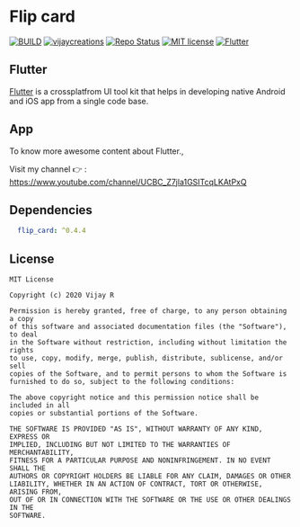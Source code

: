 # Flip card

[![BUILD](https://img.shields.io/badge/Build-Passing-<COLOR>.svg)](https://github.com/vijayinyoutube/card)
[![vijaycreations](https://img.shields.io/badge/Follow_me-vijaycreations-orange.svg?&logo=youtube&logoColor=orange)](https://www.youtube.com/channel/UCBC_Z7jla1GSITcqLKAtPxQ)
[![Repo Status](https://img.shields.io/badge/RepoStatus-Active-blueviolet.svg)](https://github.com/vijayinyoutube/card)
[![MIT license](https://img.shields.io/badge/License-MIT-red.svg)](https://github.com/vijayinyoutube/card)
[![Flutter](https://img.shields.io/badge/_Flutter_-App-grey.svg?&logo=Flutter&logoColor=white&labelColor=blue)](https://github.com/vijayinyoutube/card)



## Flutter
[Flutter](https://flutter.dev/) is a crossplatfrom UI tool kit that helps in developing native Android and iOS app from a single code base.



## App


To know more awesome content about Flutter., 

Visit my channel 👉 : https://www.youtube.com/channel/UCBC_Z7jla1GSITcqLKAtPxQ


## Dependencies

```pubspec.yaml
  flip_card: ^0.4.4
```




## License

```
MIT License

Copyright (c) 2020 Vijay R

Permission is hereby granted, free of charge, to any person obtaining a copy
of this software and associated documentation files (the "Software"), to deal
in the Software without restriction, including without limitation the rights
to use, copy, modify, merge, publish, distribute, sublicense, and/or sell
copies of the Software, and to permit persons to whom the Software is
furnished to do so, subject to the following conditions:

The above copyright notice and this permission notice shall be included in all
copies or substantial portions of the Software.

THE SOFTWARE IS PROVIDED "AS IS", WITHOUT WARRANTY OF ANY KIND, EXPRESS OR
IMPLIED, INCLUDING BUT NOT LIMITED TO THE WARRANTIES OF MERCHANTABILITY,
FITNESS FOR A PARTICULAR PURPOSE AND NONINFRINGEMENT. IN NO EVENT SHALL THE
AUTHORS OR COPYRIGHT HOLDERS BE LIABLE FOR ANY CLAIM, DAMAGES OR OTHER
LIABILITY, WHETHER IN AN ACTION OF CONTRACT, TORT OR OTHERWISE, ARISING FROM,
OUT OF OR IN CONNECTION WITH THE SOFTWARE OR THE USE OR OTHER DEALINGS IN THE
SOFTWARE.
```
